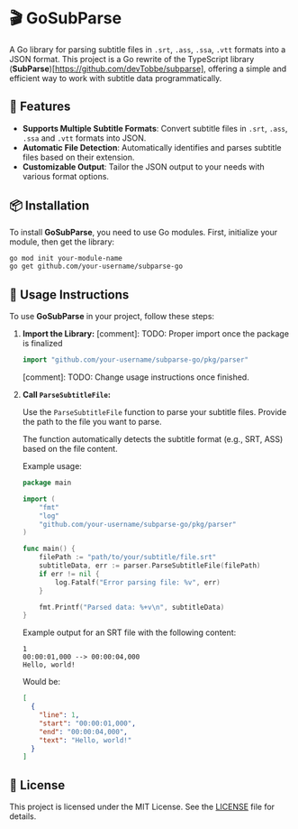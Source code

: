 # 🎬 GoSubParse

A Go library for parsing subtitle files in `.srt`, `.ass`, `.ssa`, `.vtt` formats into a JSON format. This project is a Go rewrite of the TypeScript library (**SubParse**)[https://github.com/devTobbe/subparse], offering a simple and efficient way to work with subtitle data programmatically.

## 🚀 Features

- **Supports Multiple Subtitle Formats**: Convert subtitle files in `.srt`, `.ass`, `.ssa` and `.vtt` formats into JSON.
- **Automatic File Detection**: Automatically identifies and parses subtitle files based on their extension.
- **Customizable Output**: Tailor the JSON output to your needs with various format options.

## 📦 Installation

To install **GoSubParse**, you need to use Go modules. First, initialize your module, then get the library:

```bash
go mod init your-module-name
go get github.com/your-username/subparse-go
```

## 📜 Usage Instructions

To use **GoSubParse** in your project, follow these steps:

1. **Import the Library:**
   [comment]: TODO: Proper import once the package is finalized

   ```go
   import "github.com/your-username/subparse-go/pkg/parser"
   ```

   [comment]: TODO: Change usage instructions once finished.

2. **Call `ParseSubtitleFile`:**

   Use the `ParseSubtitleFile` function to parse your subtitle files. Provide the path to the file you want to parse.

   The function automatically detects the subtitle format (e.g., SRT, ASS) based on the file content.

   Example usage:

   ```go
   package main

   import (
       "fmt"
       "log"
       "github.com/your-username/subparse-go/pkg/parser"
   )

   func main() {
       filePath := "path/to/your/subtitle/file.srt"
       subtitleData, err := parser.ParseSubtitleFile(filePath)
       if err != nil {
           log.Fatalf("Error parsing file: %v", err)
       }

       fmt.Printf("Parsed data: %+v\n", subtitleData)
   }
   ```

   Example output for an SRT file with the following content:

   ```srt
   1
   00:00:01,000 --> 00:00:04,000
   Hello, world!
   ```

   Would be:

   ```json
   [
     {
       "line": 1,
       "start": "00:00:01,000",
       "end": "00:00:04,000",
       "text": "Hello, world!"
     }
   ]
   ```

## 📝 License

This project is licensed under the MIT License. See the [LICENSE](LICENSE) file for details.

